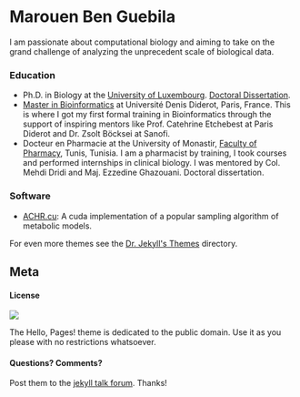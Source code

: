 # Marouen Ben Guebila

I am passionate about computational biology and aiming to take on the grand challenge of analyzing the unprecedent scale of biological data.

### Education

- Ph.D. in Biology at the [University of Luxembourg](http://uni.lu). [Doctoral Dissertation](https://github.com/marouenbg/PhD-thesis).
- [Master in Bioinformatics](http://www.dsimb.inserm.fr/m2bi/) at Université Denis Diderot, Paris, France. This is where I got my first formal training in Bioinformatics through the support of inspiring mentors like Prof. Catehrine Etchebest at Paris Diderot and Dr. Zsolt Böcksei at Sanofi.
- Docteur en Pharmacie at the University of Monastir, [Faculty of Pharmacy](http://www.fphm.rnu.tn/), Tunis, Tunisia. I am a pharmacist by training, I took courses and performed internships in clinical biology. I was mentored by Col. Mehdi Dridi and Maj. Ezzedine Ghazouani. Doctoral dissertation.

### Software

- [ACHR.cu](https://github.com/marouenbg/ACHR.cu): A cuda implementation of a popular sampling algorithm of metabolic models.

For even more themes see the [Dr. Jekyll's Themes](https://drjekyllthemes.github.io) directory.


## Meta

#### License

![](https://publicdomainworks.github.io/buttons/zero88x31.png)

The Hello, Pages! theme is dedicated to the public domain.
Use it as you please with no restrictions whatsoever.

#### Questions? Comments?

Post them to the [jekyll talk forum](http://talk.jekyllrb.com). Thanks!
